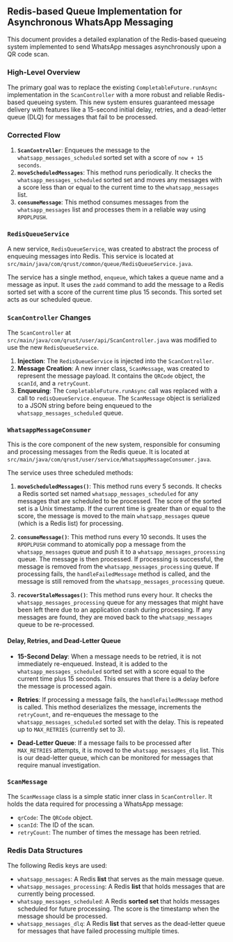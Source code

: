 ## Redis-based Queue Implementation for Asynchronous WhatsApp Messaging

This document provides a detailed explanation of the Redis-based queueing system implemented to send WhatsApp messages asynchronously upon a QR code scan.

### High-Level Overview

The primary goal was to replace the existing `CompletableFuture.runAsync` implementation in the `ScanController` with a more robust and reliable Redis-based queueing system. This new system ensures guaranteed message delivery with features like a 15-second initial delay, retries, and a dead-letter queue (DLQ) for messages that fail to be processed.

### Corrected Flow

1.  **`ScanController`**: Enqueues the message to the `whatsapp_messages_scheduled` sorted set with a score of `now + 15 seconds`.
2.  **`moveScheduledMessages`**: This method runs periodically. It checks the `whatsapp_messages_scheduled` sorted set and moves any messages with a score less than or equal to the current time to the `whatsapp_messages` list.
3.  **`consumeMessage`**: This method consumes messages from the `whatsapp_messages` list and processes them in a reliable way using `RPOPLPUSH`.

### `RedisQueueService`

A new service, `RedisQueueService`, was created to abstract the process of enqueuing messages into Redis. This service is located at `src/main/java/com/qrust/common/queue/RedisQueueService.java`.

The service has a single method, `enqueue`, which takes a queue name and a message as input. It uses the `zadd` command to add the message to a Redis sorted set with a score of the current time plus 15 seconds. This sorted set acts as our scheduled queue.

### `ScanController` Changes

The `ScanController` at `src/main/java/com/qrust/user/api/ScanController.java` was modified to use the new `RedisQueueService`.

1.  **Injection**: The `RedisQueueService` is injected into the `ScanController`.
2.  **Message Creation**: A new inner class, `ScanMessage`, was created to represent the message payload. It contains the `QRCode` object, the `scanId`, and a `retryCount`.
3.  **Enqueuing**: The `CompletableFuture.runAsync` call was replaced with a call to `redisQueueService.enqueue`. The `ScanMessage` object is serialized to a JSON string before being enqueued to the `whatsapp_messages_scheduled` queue.

### `WhatsappMessageConsumer`

This is the core component of the new system, responsible for consuming and processing messages from the Redis queue. It is located at `src/main/java/com/qrust/user/service/WhatsappMessageConsumer.java`.

The service uses three scheduled methods:

1.  **`moveScheduledMessages()`**: This method runs every 5 seconds. It checks a Redis sorted set named `whatsapp_messages_scheduled` for any messages that are scheduled to be processed. The score of the sorted set is a Unix timestamp. If the current time is greater than or equal to the score, the message is moved to the main `whatsapp_messages` queue (which is a Redis list) for processing.

2.  **`consumeMessage()`**: This method runs every 10 seconds. It uses the `RPOPLPUSH` command to atomically pop a message from the `whatsapp_messages` queue and push it to a `whatsapp_messages_processing` queue. The message is then processed. If processing is successful, the message is removed from the `whatsapp_messages_processing` queue. If processing fails, the `handleFailedMessage` method is called, and the message is still removed from the `whatsapp_messages_processing` queue.

3.  **`recoverStaleMessages()`**: This method runs every hour. It checks the `whatsapp_messages_processing` queue for any messages that might have been left there due to an application crash during processing. If any messages are found, they are moved back to the `whatsapp_messages` queue to be re-processed.

#### Delay, Retries, and Dead-Letter Queue

-   **15-Second Delay**: When a message needs to be retried, it is not immediately re-enqueued. Instead, it is added to the `whatsapp_messages_scheduled` sorted set with a score equal to the current time plus 15 seconds. This ensures that there is a delay before the message is processed again.

-   **Retries**: If processing a message fails, the `handleFailedMessage` method is called. This method deserializes the message, increments the `retryCount`, and re-enqueues the message to the `whatsapp_messages_scheduled` sorted set with the delay. This is repeated up to `MAX_RETRIES` (currently set to 3).

-   **Dead-Letter Queue**: If a message fails to be processed after `MAX_RETRIES` attempts, it is moved to the `whatsapp_messages_dlq` list. This is our dead-letter queue, which can be monitored for messages that require manual investigation.

### `ScanMessage`

The `ScanMessage` class is a simple static inner class in `ScanController`. It holds the data required for processing a WhatsApp message:

-   `qrCode`: The `QRCode` object.
-   `scanId`: The ID of the scan.
-   `retryCount`: The number of times the message has been retried.

### Redis Data Structures

The following Redis keys are used:

-   `whatsapp_messages`: A Redis **list** that serves as the main message queue.
-   `whatsapp_messages_processing`: A Redis **list** that holds messages that are currently being processed.
-   `whatsapp_messages_scheduled`: A Redis **sorted set** that holds messages scheduled for future processing. The score is the timestamp when the message should be processed.
-   `whatsapp_messages_dlq`: A Redis **list** that serves as the dead-letter queue for messages that have failed processing multiple times.
